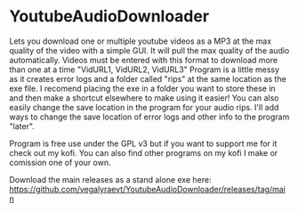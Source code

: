 # YoutubeAudioDownloader
Lets you download one or multiple youtube videos as a MP3 at the max quality of the video with a simple GUI. It will pull the max quality of the audio automatically.
Videos must be entered with this format to download more than one at a time "VidURL1, VidURL2, VidURL3"
Program is a little messy as it creates error logs and a folder called "rips" at the same location as the exe file. I recomend placing the exe in a folder you want to store these in and then make a shortcut elsewhere to make using it easier!
You can also easily change the save location in the program for your audio rips. I'll add ways to change the save location of error logs and other info to the program "later".

Program is free use under the GPL v3 but if you want to support me for it check out my kofi.
You can also find other programs on my kofi I make or comission one of your own.

Download the main releases as a stand alone exe here:
https://github.com/vegalyraevt/YoutubeAudioDownloader/releases/tag/main
